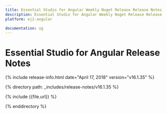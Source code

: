 ```yaml
---
title: Essential Studio for Angular Weekly Nuget Release Release Notes  
description: Essential Studio for Angular Weekly Nuget Release Release Notes  
platform: ej2-angular

documentation: ug
---
```


# Essential Studio for  Angular  Release Notes  

{% include release-info.html date="April 17, 2018"  version="v16.1.35" %} 

{% directory path: _includes/release-notes/v16.1.35 %}

{% include {{file.url}} %}

{% enddirectory %}


